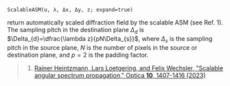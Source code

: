 ```
ScalableASM(u, λ, Δx, Δy, z; expand=true)
```

return automatically scaled diffraction field by the scalable ASM (see Ref. 1). The sampling pitch in the destination plane $\Delta_{d}$ is $\Delta_{d}=\dfrac{\lambda z}{pN\Delta_{s}}$, where $\Delta_{s}$ is the sampling pitch in the source plane, $N$ is the number of pixels in the source or destination plane, and $p=2$ is the padding factor.

> 1. [Rainer Heintzmann, Lars Loetgering, and Felix Wechsler, "Scalable angular spectrum propagation," Optica **10**, 1407-1416 (2023)](https://doi.org/10.1364/OPTICA.497809)

